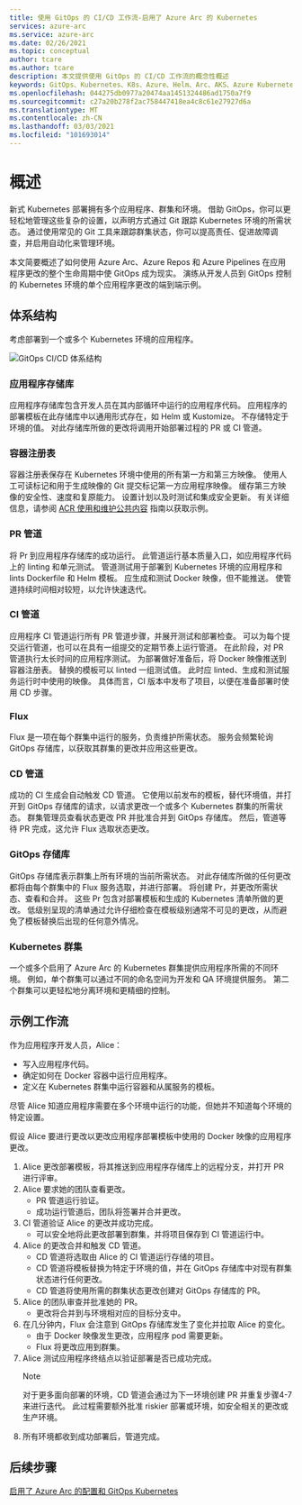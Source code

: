 ```yaml
---
title: 使用 GitOps 的 CI/CD 工作流-启用了 Azure Arc 的 Kubernetes
services: azure-arc
ms.service: azure-arc
ms.date: 02/26/2021
ms.topic: conceptual
author: tcare
ms.author: tcare
description: 本文提供使用 GitOps 的 CI/CD 工作流的概念性概述
keywords: GitOps、Kubernetes、K8s、Azure、Helm、Arc、AKS、Azure Kubernetes 服务、容器、CI、CD、Azure DevOps
ms.openlocfilehash: 044275db0977a20474aa1451324486ad1750a7f9
ms.sourcegitcommit: c27a20b278f2ac758447418ea4c8c61e27927d6a
ms.translationtype: MT
ms.contentlocale: zh-CN
ms.lasthandoff: 03/03/2021
ms.locfileid: "101693014"
---
```

# <a name="overview"></a>概述

新式 Kubernetes 部署拥有多个应用程序、群集和环境。 借助 GitOps，你可以更轻松地管理这些复杂的设置，以声明方式通过 Git 跟踪 Kubernetes 环境的所需状态。 通过使用常见的 Git 工具来跟踪群集状态，你可以提高责任、促进故障调查，并启用自动化来管理环境。

本文简要概述了如何使用 Azure Arc、Azure Repos 和 Azure Pipelines 在应用程序更改的整个生命周期中使 GitOps 成为现实。 演练从开发人员到 GitOps 控制的 Kubernetes 环境的单个应用程序更改的端到端示例。

## <a name="architecture"></a>体系结构

考虑部署到一个或多个 Kubernetes 环境的应用程序。

![GitOps CI/CD 体系结构](./media/gitops-arch.png)
### <a name="application-repo"></a>应用程序存储库
应用程序存储库包含开发人员在其内部循环中运行的应用程序代码。 应用程序的部署模板在此存储库中以通用形式存在，如 Helm 或 Kustomize。 不存储特定于环境的值。 对此存储库所做的更改将调用开始部署过程的 PR 或 CI 管道。
### <a name="container-registry"></a>容器注册表
容器注册表保存在 Kubernetes 环境中使用的所有第一方和第三方映像。 使用人工可读标记和用于生成映像的 Git 提交标记第一方应用程序映像。 缓存第三方映像的安全性、速度和复原能力。 设置计划以及时测试和集成安全更新。 有关详细信息，请参阅 [ACR 使用和维护公共内容](https://docs.microsoft.com/azure/container-registry/tasks-consume-public-content) 指南以获取示例。
### <a name="pr-pipeline"></a>PR 管道
将 Pr 到应用程序存储库的成功运行。 此管道运行基本质量入口，如应用程序代码上的 linting 和单元测试。 管道测试用于部署到 Kubernetes 环境的应用程序和 lints Dockerfile 和 Helm 模板。 应生成和测试 Docker 映像，但不能推送。 使管道持续时间相对较短，以允许快速迭代。
### <a name="ci-pipeline"></a>CI 管道
应用程序 CI 管道运行所有 PR 管道步骤，并展开测试和部署检查。 可以为每个提交运行管道，也可以在具有一组提交的定期节奏上运行管道。 在此阶段，对 PR 管道执行太长时间的应用程序测试。 为部署做好准备后，将 Docker 映像推送到容器注册表。 替换的模板可以 linted 一组测试值。 此时应 linted、生成和测试服务运行时中使用的映像。 具体而言，CI 版本中发布了项目，以便在准备部署时使用 CD 步骤。
### <a name="flux"></a>Flux
Flux 是一项在每个群集中运行的服务，负责维护所需状态。 服务会频繁轮询 GitOps 存储库，以获取其群集的更改并应用这些更改。
### <a name="cd-pipeline"></a>CD 管道
成功的 CI 生成会自动触发 CD 管道。 它使用以前发布的模板，替代环境值，并打开到 GitOps 存储库的请求，以请求更改一个或多个 Kubernetes 群集的所需状态。 群集管理员查看状态更改 PR 并批准合并到 GitOps 存储库。 然后，管道等待 PR 完成，这允许 Flux 选取状态更改。
### <a name="gitops-repo"></a>GitOps 存储库
GitOps 存储库表示群集上所有环境的当前所需状态。 对此存储库所做的任何更改都将由每个群集中的 Flux 服务选取，并进行部署。 将创建 Pr，并更改所需状态、查看和合并。 这些 Pr 包含对部署模板和生成的 Kubernetes 清单所做的更改。 低级别呈现的清单通过允许仔细检查在模板级别通常不可见的更改，从而避免了模板替换后出现的任何意外情况。
### <a name="kubernetes-clusters"></a>Kubernetes 群集
一个或多个启用了 Azure Arc 的 Kubernetes 群集提供应用程序所需的不同环境。 例如，单个群集可以通过不同的命名空间为开发和 QA 环境提供服务。 第二个群集可以更轻松地分离环境和更精细的控制。
## <a name="example-workflow"></a>示例工作流
作为应用程序开发人员，Alice：
* 写入应用程序代码。
* 确定如何在 Docker 容器中运行应用程序。
* 定义在 Kubernetes 群集中运行容器和从属服务的模板。

尽管 Alice 知道应用程序需要在多个环境中运行的功能，但她并不知道每个环境的特定设置。

假设 Alice 要进行更改以更改应用程序部署模板中使用的 Docker 映像的应用程序更改。

1. Alice 更改部署模板，将其推送到应用程序存储库上的远程分支，并打开 PR 进行评审。
2. Alice 要求她的团队查看更改。
    * PR 管道运行验证。
    * 成功运行管道后，团队将签署并合并更改。
3. CI 管道验证 Alice 的更改并成功完成。
    * 可以安全地将此更改部署到群集，并将项目保存到 CI 管道运行中。
4. Alice 的更改合并和触发 CD 管道。
    * CD 管道将选取由 Alice 的 CI 管道运行存储的项目。
    * CD 管道将模板替换为特定于环境的值，并在 GitOps 存储库中对现有群集状态进行任何更改。
    * CD 管道将使用所需的群集状态更改创建对 GitOps 存储库的 PR。
5. Alice 的团队审查并批准她的 PR。
    * 更改将合并到与环境相对应的目标分支中。
6. 在几分钟内，Flux 会注意到 GitOps 存储库发生了变化并拉取 Alice 的变化。
    * 由于 Docker 映像发生更改，应用程序 pod 需要更新。
    * Flux 将更改应用到群集。
7. Alice 测试应用程序终结点以验证部署是否已成功完成。
   > [!NOTE]
   > 对于更多面向部署的环境，CD 管道会通过为下一环境创建 PR 并重复步骤4-7 来进行迭代。 此过程需要额外批准 riskier 部署或环境，如安全相关的更改或生产环境。
8.  所有环境都收到成功部署后，管道完成。

## <a name="next-steps"></a>后续步骤
[启用了 Azure Arc 的配置和 GitOps Kubernetes](./conceptual-configurations.md)
